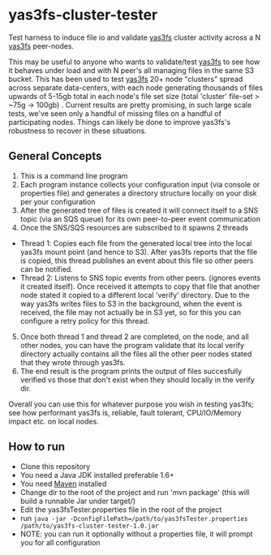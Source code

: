 yas3fs-cluster-tester
=====================

Test harness to induce file io and validate [yas3fs](https://github.com/danilop/yas3fs) cluster activity across a N [yas3fs](https://github.com/danilop/yas3fs) peer-nodes.

This may be useful to anyone who wants to validate/test [yas3fs](https://github.com/danilop/yas3fs) to see how it behaves under load and with N peer's all managing files in the same S3 bucket. This has been used to test [yas3fs](https://github.com/danilop/yas3fs) 20+ node "clusters" spread across separate data-centers, with each node generating thousands of files upwards of 5-15gb total in each node's file set size (total 'cluster' file-set > ~75g -> 100gb) . Current results are pretty promising, in such large scale tests, we've seen only a handful of missing files on a handful of participating nodes. Things can likely be done to improve yas3fs's robustness to recover in these situations.

## General Concepts

1. This is a command line program
2. Each program instance collects your configuration input (via console or properties file) and generates a directory structure locally on your disk per your configuration
3. After the generated tree of files is created it will connect itself to a SNS topic (via an SQS queue) for its own peer-to-peer event communication
4. Once the SNS/SQS resources are subscribed to it spawns 2 threads
  * Thread 1: Copies each file from the generated local tree into the local yas3fs mount point (and hence to S3). After yas3fs reports that the file is copied, this thread publishes an event about this file so other peers can be notified.
  * Thread 2: Listens to SNS topic events from other peers. (ignores events it created itself). Once received it attempts to copy that file that another node stated it copied to a different local 'verify' directory. Due to the way yas3fs writes files to S3 in the background, when the event is received, the file may not actually be in S3 yet, so for this you can configure a retry policy for this thread.
5. Once both thread 1 and thread 2 are completed, on the node, and all other nodes, you can have the program validate that its local verify directory actually contains all the files all the other peer nodes stated that they wrote through yas3fs. 
6. The end result is the program prints the output of files succesfully verified vs those that don't exist when they should locally in the verify dir.

Overall you can use this for whatever purpose you wish in testing yas3fs; see how performant yas3fs is, reliable, fault tolerant, CPU/IO/Memory impact etc. on local nodes.

## How to run

* Clone this repository
* You need a Java JDK installed preferable 1.6+
* You need [Maven](http://maven.apache.org/) installed
* Change dir to the root of the project and run 'mvn package' (this will build a runnable Jar under target/)
* Edit the yas3fsTester.properties file in the root of the project
* run `java -jar -DconfigFilePath=/path/to/yas3fsTester.properties /path/to/yas3fs-cluster-tester-1.0.jar`
* NOTE: you can run it optionally without a properties file, it will prompt you for all configuration
